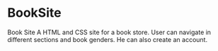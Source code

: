# BookSite
Book Site
A HTML and CSS site for a book store. User can navigate in different sections and book
genders. He can also create an account.
